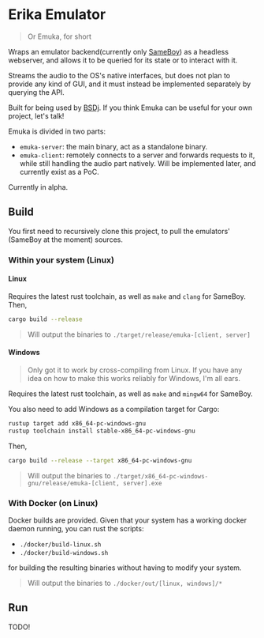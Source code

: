 # Erika Emulator
> Or Emuka, for short

Wraps an emulator backend(currently only [SameBoy](https://github.com/LIJI32/SameBoy)) as a headless webserver, and allows it to be queried for its state or to interact with it.

Streams the audio to the OS's native interfaces, but does not plan to provide any kind of GUI, and it must instead be implemented separately by querying the API.

Built for being used by [BSDj](https://github.com/ShinySaana/BSDj). If you think Emuka can be useful for your own project, let's talk!

Emuka is divided in two parts:
- `emuka-server`: the main binary, act as a standalone binary.
- `emuka-client`: remotely connects to a server and forwards requests to it, while still handling the audio part natively. Will be implemented later, and currently exist as a PoC.

Currently in alpha.

## Build

You first need to recursively clone this project, to pull the emulators' (SameBoy at the moment) sources.  

### Within your system (Linux)

#### Linux

Requires the latest rust toolchain, as well as `make` and `clang` for SameBoy.  
Then,

```sh
cargo build --release
```

> Will output the binaries to `./target/release/emuka-[client, server]`

#### Windows

> Only got it to work by cross-compiling from Linux. If you have any idea on how to make this works reliably for Windows, I'm all ears.

Requires the latest rust toolchain, as well as `make` and `mingw64` for SameBoy.

You also need to add Windows as a compilation target for Cargo:

```sh
rustup target add x86_64-pc-windows-gnu
rustup toolchain install stable-x86_64-pc-windows-gnu
```

Then,

```sh
cargo build --release --target x86_64-pc-windows-gnu
```

> Will output the binaries to `./target/x86_64-pc-windows-gnu/release/emuka-[client, server].exe`

### With Docker (on Linux)

Docker builds are provided. Given that your system has a working docker daemon running, you can rust the scripts:

- `./docker/build-linux.sh`
- `./docker/build-windows.sh`

for building the resulting binaries without having to modify your system.

> Will output the binaries to `./docker/out/[linux, windows]/*`

## Run

TODO!

